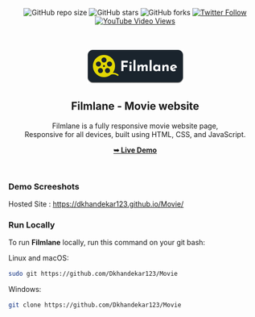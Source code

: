 <div align="center">
  
  ![GitHub repo size](https://img.shields.io/github/repo-size/codewithsadee/filmlane)
  ![GitHub stars](https://img.shields.io/github/stars/codewithsadee/filmlane?style=social)
  ![GitHub forks](https://img.shields.io/github/forks/codewithsadee/filmlane?style=social)
[![Twitter Follow](https://img.shields.io/twitter/follow/codewithsadee_?style=social)](https://twitter.com/intent/follow?screen_name=codewithsadee_)
  [![YouTube Video Views](https://img.shields.io/youtube/views/G-mEhvhWyw8?style=social)](https://youtu.be/G-mEhvhWyw8)

  <br />
  <br />
  
  <img src="./readme-images/project-logo.png" />

  <h2 align="center">Filmlane - Movie website</h2>

  Filmlane is a fully responsive movie website page, <br />Responsive for all devices, built using HTML, CSS, and JavaScript.

  <a href="https://github.com/Dkhandekar123/Movie"><strong>➥ Live Demo</strong></a>

</div>

<br />

### Demo Screeshots

Hosted Site : https://dkhandekar123.github.io/Movie/

### Run Locally

To run **Filmlane** locally, run this command on your git bash:

Linux and macOS:

```bash
sudo git https://github.com/Dkhandekar123/Movie
```

Windows:

```bash
git clone https://github.com/Dkhandekar123/Movie
```
